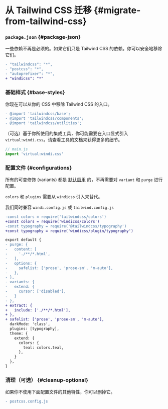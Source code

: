 [auto]: /features/value-auto-infer
[design]: /posts/story

# 从 Tailwind CSS 迁移 {#migrate-from-tailwind-css}

### `package.json` {#package-json}

一些依赖不再是必须的。如果它们只是 Tailwind CSS 的依赖。你可以安全地移除它们。

```diff
- "tailwindcss": "*",
- "postcss": "*",
- "autoprefixer": "*",
+ "windicss": "*"
```

### 基础样式 {#base-styles}

你现在可以从你的 CSS 中移除 Tailwind CSS 的入口。

```diff
- @import 'tailwindcss/base';
- @import 'tailwindcss/components';
- @import 'tailwindcss/utilities';
```

（可选）基于你所使用的集成工具，你可能需要在入口显式引入 `virtual:windi.css`。请查看工具的文档来获得更多的细节。

```js
// main.js
import 'virtual:windi.css'
```

### 配置文件 {#configurations}

所有的可变修饰 (variants) 都是 [默认启用][auto] 的，不再需要对 `variant` 和 `purge` 进行配置。

`colors` 和 `plugins` 需要从 `windicss` 引入来替代。

我们同时兼容 `windi.config.js` 或 `tailwind.config.js`

```diff
-const colors = require('tailwindcss/colors')
+const colors = require('windicss/colors')
-const typography = require('@tailwindcss/typography')
+const typography = require('windicss/plugin/typography')

export default {
- purge: {
-   content: [
-     './**/*.html',
-   ],
-   options: {
-     safelist: ['prose', 'prose-sm', 'm-auto'],
-   },
- },
- variants: {
-   extend: {
-     cursor: ['disabled'],
-   }
- },
+ extract: {
+   include: ['./**/*.html'],
+ },
+ safelist: ['prose', 'prose-sm', 'm-auto'],
  darkMode: 'class',
  plugins: [typography],
  theme: {
    extend: {
      colors: {
        teal: colors.teal,
      },
    }
  },
}
```

### 清理（可选） {#cleanup-optional}

如果你不使用下面配置文件的其他特性，你可以删掉它。

```diff
- postcss.config.js
```
